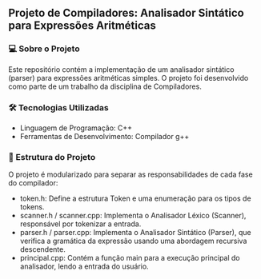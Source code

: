 ## **Projeto de Compiladores: Analisador Sintático para Expressões Aritméticas**

### 💻 Sobre o Projeto
Este repositório contém a implementação de um analisador sintático (parser) para expressões aritméticas simples. O projeto foi desenvolvido como parte de um trabalho da disciplina de Compiladores.

### 🛠️ Tecnologias Utilizadas
- Linguagem de Programação: C++
- Ferramentas de Desenvolvimento: Compilador g++

### 🚀 Estrutura do Projeto
O projeto é modularizado para separar as responsabilidades de cada fase do compilador:

- token.h: Define a estrutura Token e uma enumeração para os tipos de tokens.
- scanner.h / scanner.cpp: Implementa o Analisador Léxico (Scanner), responsável por tokenizar a entrada.
- parser.h / parser.cpp: Implementa o Analisador Sintático (Parser), que verifica a gramática da expressão usando uma abordagem recursiva descendente.
- principal.cpp: Contém a função main para a execução principal do analisador, lendo a entrada do usuário.
